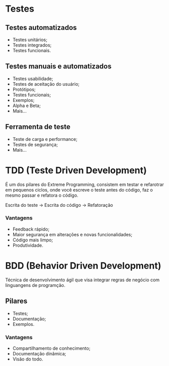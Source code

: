 # Testes

## Testes automatizados

* Testes unitários;
* Testes integrados;
* Testes funcionais.

## Testes manuais e automatizados

* Testes usabilidade;
* Testes de aceitação do usuário;
* Protótipos;
* Testes funcionais;
* Exemplos;
* Alpha e Beta;
* Mais...

## Ferramenta de teste

* Teste de carga e performance;
* Testes de segurança;
* Mais...

# TDD (Teste Driven Development)

É um dos pilares do Extreme Programming, consistem em testar e refarotrar em pequenos ciclos, onde você escreve o teste antes do código, faz o mesmo passar e refatora o código.

Escrita do teste -> Escrita do código -> Refatoração

### Vantagens

* Feedback rápido;
* Maior segurança em alterações e novas funcionalidades;
* Código mais limpo;
* Produtividade.

# BDD (Behavior Driven Development)
Técnica de desenvolvimento ágil que visa integrar regras de negócio com linguangens de programção.

## Pilares
* Testes;
* Documentação;
* Exemplos.

### Vantagens
* Compartilhamento de conhecimento;
* Documentação dinâmica;
* Visão do todo.